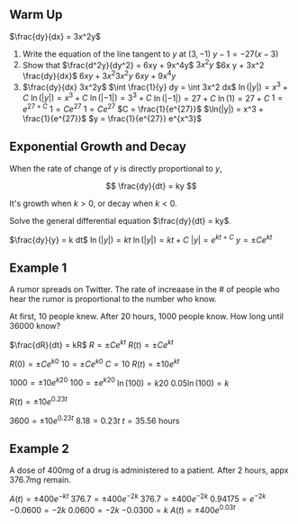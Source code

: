 ## Warm Up

$\frac{dy}{dx} = 3x^2y$

1) Write the equation of the line tangent to $y$ at $(3, -1)$
	$y - 1 = -27(x - 3)$
2) Show that $\frac{d^2y}{dy^2} = 6xy + 9x^4y$
	$3x^2y$
	$6x y + 3x^2 \frac{dy}{dx}$
	$6x y + 3x^2 3x^2y$
	$6x y + 9x^4 y$
3) 
    $\frac{dy}{dx} 3x^2y$
	$\int \frac{1}{y} dy = \int 3x^2 dx$
	$\ln(|y|) = x^3 + C$
	$\ln(|y|) = x^3 + C$
	$\ln(|-1|) = 3^3 + C$
	$\ln(|-1|) = 27 + C$
	$\ln(1) = 27 + C$
	$1 = e^{27 + C}$
	$1 = Ce^{27}$
	$1 = Ce^{27}$
	$C = \frac{1}{e^{27}}$
	$\ln(|y|) = x^3 + \frac{1}{e^{27}}$
	$y =  \frac{1}{e^{27}} e^{x^3}$
	
## Exponential Growth and Decay

When the rate of change of $y$ is directly proportional to $y$,

$$
\frac{dy}{dt} = ky
$$

It's growth when $k>0$, or decay when $k<0$.

Solve the general differential equation $\frac{dy}{dt} = ky$.

$\frac{dy}{y} = k dt$
$\ln(|y|) = kt$
$\ln(|y|) = kt + C$
$|y| = e^{kt + C}$
$y = \pm Ce^{kt}$
	
## Example 1

A rumor spreads on Twitter. The rate of increaase in the # of people who hear the rumor is proportional to the number who know.

At first, 10 people knew. After 20 hours, 1000 people know. How long until 36000 know?

$\frac{dR}{dt} = kR$
$R = \pm Ce^{kt}$
$R(t) = \pm Ce^{kt}$

$R(0) = \pm Ce^{k 0}$
$10 = \pm Ce^{k 0}$
$C = 10$
$R(t) = \pm 10e^{k t}$

$1000 = \pm 10e^{k 20}$
$100 = \pm e^{k 20}$
$\ln(100) = k 20$
$0.05\ln(100) = k$

$R(t) = \pm 10e^{0.23 t}$

$3600 = \pm 10e^{0.23 t}$
$8.18 = 0.23 t$
$t = 35.56$ hours

## Example 2

A dose of 400mg of a drug is administered to a patient. After 2 hours, appx 376.7mg remain. 

$A(t) = \pm 400e^{-kt}$
$376.7 = \pm 400e^{-2k}$
$376.7 = \pm 400e^{-2k}$
$0.94175 = e^{-2k}$
$-0.0600 = -2k$
$0.0600 = -2k$
$-0.0300 = k$
$A(t) = \pm 400e^{0.03t}$
